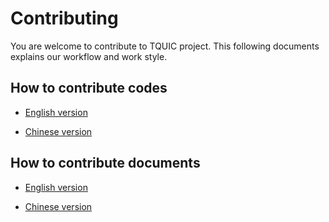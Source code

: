# Contributing

You are welcome to contribute to TQUIC project. This following documents explains our workflow and work style.


## How to contribute codes

- [English version](https://tquic.net/docs/how_to_contribute/contribute_codes)

- [Chinese version](https://tquic.net/zh/docs/how_to_contribute/contribute_codes)


## How to contribute documents

- [English version](https://tquic.net/docs/how_to_contribute/contribute_docs)

- [Chinese version](https://tquic.net/zh/docs/how_to_contribute/contribute_docs)
